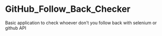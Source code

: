 # GitHub_Follow_Back_Checker
 Basic application to check whoever don't you follow back with selenium or github API
